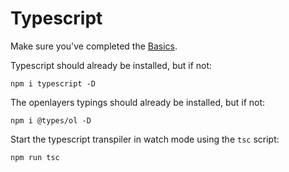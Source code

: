 # Typescript

Make sure you've completed the [Basics](../basics/README.md).

Typescript should already be installed, but if not:

    npm i typescript -D

The openlayers typings should already be installed, but if not:

    npm i @types/ol -D

Start the typescript transpiler in watch mode using the `tsc` script:

    npm run tsc
